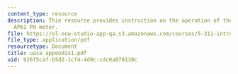 ```yaml
---
content_type: resource
description: Thie resource provides instruction on the operation of the accumet portable
  AP61 PH meter.
file: https://ol-ocw-studio-app-qa.s3.amazonaws.com/courses/5-311-introductory-chemical-experimentation-fall-2005/926f5cafb5d21cf44d9ccdc0a078130c_uaca_appendix1.pdf
file_type: application/pdf
resourcetype: Document
title: uaca_appendix1.pdf
uid: 926f5caf-b5d2-1cf4-4d9c-cdc0a078130c
---
```

